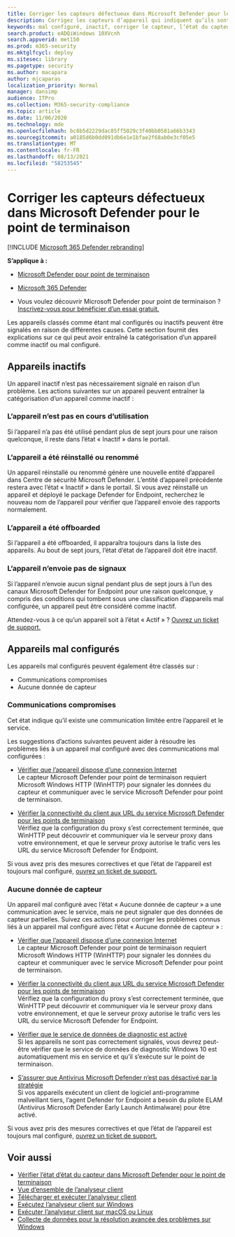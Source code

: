 ```yaml
---
title: Corriger les capteurs défectueux dans Microsoft Defender pour le point de terminaison
description: Corrigez les capteurs d’appareil qui indiquent qu’ils sont mal configurés ou inactifs afin que le service reçoie les données de l’appareil.
keywords: mal configuré, inactif, corriger le capteur, l’état du capteur, aucune donnée de capteur, données du capteur, communications altérées, communication
search.product: eADQiWindows 10XVcnh
search.appverid: met150
ms.prod: m365-security
ms.mktglfcycl: deploy
ms.sitesec: library
ms.pagetype: security
ms.author: macapara
author: mjcaparas
localization_priority: Normal
manager: dansimp
audience: ITPro
ms.collection: M365-security-compliance
ms.topic: article
ms.date: 11/06/2020
ms.technology: mde
ms.openlocfilehash: bc8b5d2229dac85ff5029c3f40bb0581a66b3343
ms.sourcegitcommit: a0185d6b0dd091db6e1e1bfae2f68ab0e3cf05e5
ms.translationtype: MT
ms.contentlocale: fr-FR
ms.lasthandoff: 08/13/2021
ms.locfileid: "58253545"
---
```

# <a name="fix-unhealthy-sensors-in-microsoft-defender-for-endpoint"></a>Corriger les capteurs défectueux dans Microsoft Defender pour le point de terminaison

[!INCLUDE [Microsoft 365 Defender rebranding](../../includes/microsoft-defender.md)]

**S’applique à :**
- [Microsoft Defender pour point de terminaison](https://go.microsoft.com/fwlink/?linkid=2154037)
- [Microsoft 365 Defender](https://go.microsoft.com/fwlink/?linkid=2118804)

- Vous voulez découvrir Microsoft Defender pour point de terminaison ? [Inscrivez-vous pour bénéficier d’un essai gratuit.](https://signup.microsoft.com/create-account/signup?products=7f379fee-c4f9-4278-b0a1-e4c8c2fcdf7e&ru=https://aka.ms/MDEp2OpenTrial?ocid=docs-wdatp-fixsensor-abovefoldlink)

Les appareils classés comme étant mal configurés ou inactifs peuvent être signalés en raison de différentes causes. Cette section fournit des explications sur ce qui peut avoir entraîné la catégorisation d’un appareil comme inactif ou mal configuré.

## <a name="inactive-devices"></a>Appareils inactifs

Un appareil inactif n’est pas nécessairement signalé en raison d’un problème. Les actions suivantes sur un appareil peuvent entraîner la catégorisation d’un appareil comme inactif :

### <a name="device-is-not-in-use"></a>L’appareil n’est pas en cours d’utilisation

Si l’appareil n’a pas été utilisé pendant plus de sept jours pour une raison quelconque, il reste dans l’état « Inactif » dans le portail.

### <a name="device-was-reinstalled-or-renamed"></a>L’appareil a été réinstallé ou renommé
Un appareil réinstallé ou renommé génère une nouvelle entité d’appareil dans Centre de sécurité Microsoft Defender. L’entité d’appareil précédente restera avec l’état « Inactif » dans le portail. Si vous avez réinstallé un appareil et déployé le package Defender for Endpoint, recherchez le nouveau nom de l’appareil pour vérifier que l’appareil envoie des rapports normalement.

### <a name="device-was-offboarded"></a>L’appareil a été offboarded
Si l’appareil a été offboarded, il apparaîtra toujours dans la liste des appareils. Au bout de sept jours, l’état d’état de l’appareil doit être inactif.

### <a name="device-is-not-sending-signals"></a>L’appareil n’envoie pas de signaux
Si l’appareil n’envoie aucun signal pendant plus de sept jours à l’un des canaux Microsoft Defender for Endpoint pour une raison quelconque, y compris des conditions qui tombent sous une classification d’appareils mal configurée, un appareil peut être considéré comme inactif. 

Attendez-vous à ce qu’un appareil soit à l’état « Actif » ? [Ouvrez un ticket de support.](https://support.microsoft.com/getsupport?wf=0&tenant=ClassicCommercial&oaspworkflow=start_1.0.0.0&locale=en-us&supportregion=en-us&pesid=16055&ccsid=636206786382823561)

## <a name="misconfigured-devices"></a>Appareils mal configurés
Les appareils mal configurés peuvent également être classés sur :
- Communications compromises
- Aucune donnée de capteur

### <a name="impaired-communications"></a>Communications compromises
Cet état indique qu’il existe une communication limitée entre l’appareil et le service.

Les suggestions d’actions suivantes peuvent aider à résoudre les problèmes liés à un appareil mal configuré avec des communications mal configurées :

- [Vérifier que l’appareil dispose d’une connexion Internet](troubleshoot-onboarding.md#troubleshoot-onboarding-issues-on-the-device)</br>
  Le capteur Microsoft Defender pour point de terminaison requiert Microsoft Windows HTTP (WinHTTP) pour signaler les données du capteur et communiquer avec le service Microsoft Defender pour point de terminaison.

- [Vérifier la connectivité du client aux URL du service Microsoft Defender pour les points de terminaison](configure-proxy-internet.md#verify-client-connectivity-to-microsoft-defender-for-endpoint-service-urls)</br>
  Vérifiez que la configuration du proxy s’est correctement terminée, que WinHTTP peut découvrir et communiquer via le serveur proxy dans votre environnement, et que le serveur proxy autorise le trafic vers les URL du service Microsoft Defender for Endpoint.

Si vous avez pris des mesures correctives et que l’état de l’appareil est toujours mal configuré, [ouvrez un ticket de support.](https://go.microsoft.com/fwlink/?LinkID=761093&clcid=0x409)

### <a name="no-sensor-data"></a>Aucune donnée de capteur
Un appareil mal configuré avec l’état « Aucune donnée de capteur » a une communication avec le service, mais ne peut signaler que des données de capteur partielles.
Suivez ces actions pour corriger les problèmes connus liés à un appareil mal configuré avec l’état « Aucune donnée de capteur » :

- [Vérifier que l’appareil dispose d’une connexion Internet](troubleshoot-onboarding.md#troubleshoot-onboarding-issues-on-the-device)</br>
  Le capteur Microsoft Defender pour point de terminaison requiert Microsoft Windows HTTP (WinHTTP) pour signaler les données du capteur et communiquer avec le service Microsoft Defender pour point de terminaison.

- [Vérifier la connectivité du client aux URL du service Microsoft Defender pour les points de terminaison](configure-proxy-internet.md#verify-client-connectivity-to-microsoft-defender-for-endpoint-service-urls)</br>
  Vérifiez que la configuration du proxy s’est correctement terminée, que WinHTTP peut découvrir et communiquer via le serveur proxy dans votre environnement, et que le serveur proxy autorise le trafic vers les URL du service Microsoft Defender for Endpoint.

- [Vérifier que le service de données de diagnostic est activé](troubleshoot-onboarding.md#ensure-the-diagnostics-service-is-enabled)</br>
Si les appareils ne sont pas correctement signalés, vous devrez peut-être vérifier que le service de données de diagnostic Windows 10 est automatiquement mis en service et qu’il s’exécute sur le point de terminaison.

- [S’assurer que Antivirus Microsoft Defender n’est pas désactivé par la stratégie](troubleshoot-onboarding.md#ensure-that-microsoft-defender-antivirus-is-not-disabled-by-a-policy)</br>
Si vos appareils exécutent un client de logiciel anti-programme malveillant tiers, l’agent Defender for Endpoint a besoin du pilote ELAM (Antivirus Microsoft Defender Early Launch Antimalware) pour être activé.

Si vous avez pris des mesures correctives et que l’état de l’appareil est toujours mal configuré, [ouvrez un ticket de support.](https://go.microsoft.com/fwlink/?LinkID=761093&clcid=0x409)

## <a name="see-also"></a>Voir aussi
- [Vérifier l’état d’état du capteur dans Microsoft Defender pour le point de terminaison](check-sensor-status.md)
- [Vue d’ensemble de l’analyseur client](overview-client-analyzer.md)
- [Télécharger et exécuter l’analyseur client](download-client-analyzer.md)
- [Exécutez l’analyseur client sur Windows](run-analyzer-windows.md)
- [Exécuter l’analyseur client sur macOS ou Linux](run-analyzer-macos-linux.md)
- [Collecte de données pour la résolution avancée des problèmes sur Windows](data-collection-analyzer.md)

